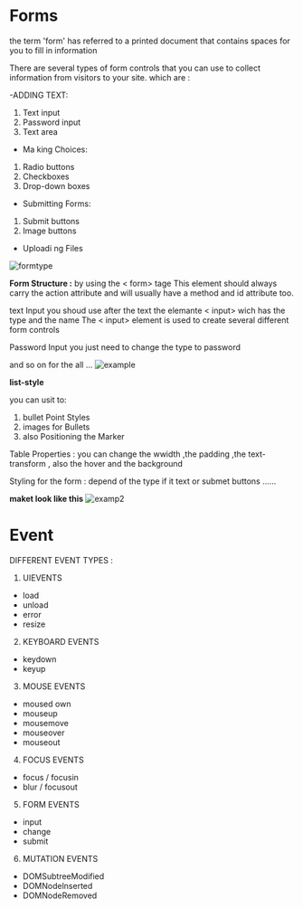 # Forms 

the term 'form' has referred
to a printed document that contains
spaces for you to fill in information  


There are several types of form controls that
you can use to collect information from visitors
to your site. 
which are :  



-ADDING TEXT:    
1. Text input  
2. Password input  
3. Text area 


- Ma king Choices:   
1. Radio buttons  
2. Checkboxes  
3. Drop-down boxes  

- Submitting Forms:  
1. Submit buttons  
2. Image buttons  

- Uploadi ng Files  


![formtype](https://cgmastergroup.com/wp-content/uploads/2020/04/thumpnail.jpg)



**Form Structure :**
by using the < form> tage 
This element
should always carry the action
attribute and will usually have a
method and id attribute too.  


text  Input  you shoud use after the text 
the elemante < input>  wich has the type and the name 
The < input> element is used
to create several different form
controls 

Password Input  you just need to change the type to password

and so on for the all ...
![example](https://i0.wp.com/www.csscodelab.com/wp-content/uploads/2019/11/super-simple-html-css-login-form-example.png?fit=1069%2C711&ssl=1)




**list-style**

you can usit to:  
 1.  bullet Point Styles   
2. images for Bullets   
3. also Positioning the Marker


Table Properties : 
you can change the wwidth ,the padding ,the text-transform ,
also the hover and the background


Styling for the form : 
depend of the type if it text or submet buttons ......
  

**maket look like this**
![examp2](https://www.formget.com/wp-content/webp-express/webp-images/doc-root/wp-content/uploads/2014/06/style5.png.webp)


# Event


DIFFERENT EVENT TYPES  :
1. UIEVENTS  
- load  
- unload  
- error  
- resize    


2. KEYBOARD EVENTS  
- keydown  
- keyup  


3. MOUSE EVENTS  
- moused own  
- mouseup 
- mousemove  
- mouseover  
- mouseout 


4. FOCUS EVENTS  
- focus / focusin  
- blur / focusout  

5. FORM EVENTS  
- input   
- change  
- submit  

6. MUTATION EVENTS  
- DOMSubtreeModified  
- DOMNodelnserted  
- DOMNodeRemoved  